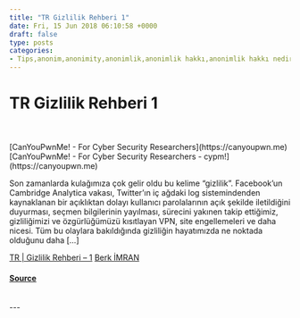 ```yaml
---
title: "TR Gizlilik Rehberi 1"
date: Fri, 15 Jun 2018 06:10:58 +0000
draft: false
type: posts
categories: 
- Tips,anonim,anonimity,anonimlik,anonimlik hakkı,anonimlik hakkı nedir,anonimlik kavramı,anonimlik ne demek,anonimlik nedir,anonimlik psikoloji,bitcoin anonimlik,fiziksel anonimlik,geleneksel medyada anonimlik,gizlilik,internette anonimlik
---
```

# TR Gizlilik Rehberi 1

<br/>

<br/>
[CanYouPwnMe! - For Cyber Security Researchers](https://canyoupwn.me) [CanYouPwnMe! - For Cyber Security Researchers - cypm!](https://canyoupwn.me)

Son zamanlarda kulağımıza çok gelir oldu bu kelime “gizlilik”. Facebook’un Cambridge Analytica vakası, Twitter’ın iç ağdaki log sistemindenden kaynaklanan bir açıklıktan dolayı kullanıcı parolalarının açık şekilde iletildiğini duyurması, seçmen bilgilerinin yayılması, sürecini yakınen takip ettiğimiz, gizliliğimizi ve özgürlüğümüzü kısıtlayan VPN, site engellemeleri ve daha nicesi. Tüm bu olaylara bakıldığında gizliliğin hayatımızda ne noktada olduğunu daha \[…\]

[TR | Gizlilik Rehberi – 1](https://canyoupwn.me/tr-gizlilik-rehberi-1/) [Berk İMRAN](https://canyoupwn.me/author/berk-imran/)

#### [Source](https://canyoupwn.me/tr-gizlilik-rehberi-1/)

<br/>
---
